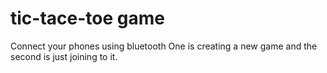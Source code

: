 # tic-tace-toe game

Connect your phones using bluetooth
One is creating a new game and the second is just joining to it.
